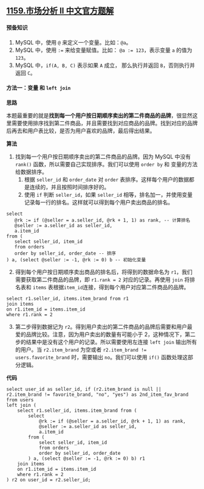 ## [1159.市场分析 II 中文官方题解](https://leetcode.cn/problems/market-analysis-ii/solutions/100000/shi-chang-fen-xi-ii-by-leetcode-solution)
#### 预备知识

1. MySQL 中，使用 `@` 来定义一个变量。比如：`@a`。
2. MySQL 中，使用 `:=` 来给变量赋值。比如： `@a := 123`，表示变量 `a` 的值为 `123`。
3. MySQL 中，`if(A, B, C)` 表示如果 `A` 成立， 那么执行并返回 `B`，否则执行并返回 `C`。

#### 方法一：变量 和 `left join`

**思路**

本题最重要的就是**找到每一个用户按日期顺序卖出的第二件商品的品牌**，很显然这里需要使用排序找到第二件商品，并且需要找到对应商品的品牌。找到对应的品牌后再去和用户表比较，是否为用户喜欢的品牌，最后得出结果。

**算法**
1. 找到每一个用户按日期顺序卖出的第二件商品的品牌。因为 MySQL 中没有 `rank()` 函数，所以需要自己实现排序。我们可以使用 `order by` 和 变量的方法给数据排序。
    1. 根据 `seller_id` 和 `order_date` 对 `order` 表排序。这样每个用户的数据都是连续的，并且按照时间排序好的。
    2. 使用 `if` 判断 `seller_id`，如果 `seller_id` 相等，排名加一，并使用变量记录每一行的排名。这样就可以得到每个用户卖出商品的排名。
 ```Mysql [ ]
select 
    @rk := if (@seller = a.seller_id, @rk + 1, 1) as rank, -- 计算排名
    @seller := a.seller_id as seller_id, 
    a.item_id
from (
    select seller_id, item_id
    from orders 
    order by seller_id, order_date -- 排序
) a, (select @seller := -1, @rk := 0) b -- 初始化变量
 ```
2. 得到每个用户按日期顺序卖出商品的排名后，将得到的数据命名为 `r1`，我们需要获取第二件商品的品牌，即 `r1.rank = 2` 对应的记录。再使用 `join` 将排名表和 `items` 表根据`item_id`连接，得到每个用户对应第二件商品的品牌。
```Mysql [ ]
select r1.seller_id, items.item_brand from r1
join items 
on r1.item_id = items.item_id
where r1.rank = 2
```
3. 第二步得到数据记为 `r2`。得到用户卖出的第二件商品的品牌后需要和用户最爱的品牌比较。注意，因为用户卖出的数量有可能小于 2，这种情况下，第二步的结果中是没有这个用户的记录。所以需要使用左连接 `left join` 输出所有的用户。当 `r2.item_brand` 为空或者 `r2.item_brand != users.favorite_brand` 时，需要输出 `no`。我们可以使用 `if()` 函数处理这部分逻辑。

**代码**

```Mysql [ ]
select user_id as seller_id, if (r2.item_brand is null || r2.item_brand != favorite_brand, "no", "yes") as 2nd_item_fav_brand
from users
left join (
    select r1.seller_id, items.item_brand from (
        select 
            @rk := if (@seller = a.seller_id, @rk + 1, 1) as rank,
            @seller := a.seller_id as seller_id, 
            a.item_id
        from (
            select seller_id, item_id
            from orders 
            order by seller_id, order_date
        ) a, (select @seller := -1, @rk := 0) b) r1
    join items 
    on r1.item_id = items.item_id
    where r1.rank = 2
) r2 on user_id = r2.seller_id;
```